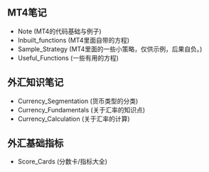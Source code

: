## MT4笔记
- Note (MT4的代码基础与例子)
- Inbuilt_functions (MT4里面自带的方程)
- Sample_Strategy (MT4里面的一些小策略，仅供示例，后果自负。)
- Useful_Functions (一些有用的方程)

## 外汇知识笔记
- Currency_Segmentation (货币类型的分类) 
- Currency_Fundamentals (关于汇率的知识点)
- Currency_Calculation (关于汇率的计算)

## 外汇基础指标
- Score_Cards (分数卡/指标大全)
